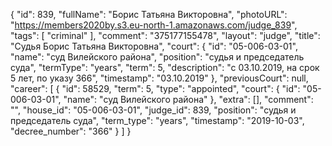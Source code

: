 {
    "id": 839,
    "fullName": "Борис Татьяна Викторовна",
    "photoURL": "https://members2020by.s3.eu-north-1.amazonaws.com/judge_839",
    "tags": [
        "criminal"
    ],
    "comment": "375177155478",
    "layout": "judge",
    "title": "Судья Борис Татьяна Викторовна",
    "court": {
        "id": "05-006-03-01",
        "name": "суд Вилейского района",
        "position": "судья и председатель суда",
        "termType": "years",
        "term": 5,
        "description": "c 03.10.2019, на срок 5 лет, по указу 366",
        "timestamp": "03.10.2019"
    },
    "previousCourt": null,
    "career": [
        {
            "id": 58529,
            "term": 5,
            "type": "appointed",
            "court": {
                "id": "05-006-03-01",
                "name": "суд Вилейского района"
            },
            "extra": [],
            "comment": "",
            "house_id": "05-006-03-01",
            "judge_id": 839,
            "position": "судья и председатель суда",
            "term_type": "years",
            "timestamp": "2019-10-03",
            "decree_number": "366"
        }
    ]
}
